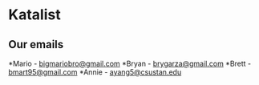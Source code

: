 Katalist
========


Our emails
----------

*Mario - bigmariobro@gmail.com
*Bryan - brygarza@gmail.com
*Brett - bmart95@gmail.com
*Annie - ayang5@csustan.edu


